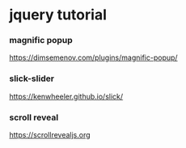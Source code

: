 # jquery tutorial

### magnific popup
https://dimsemenov.com/plugins/magnific-popup/

### slick-slider
https://kenwheeler.github.io/slick/

### scroll reveal
https://scrollrevealjs.org